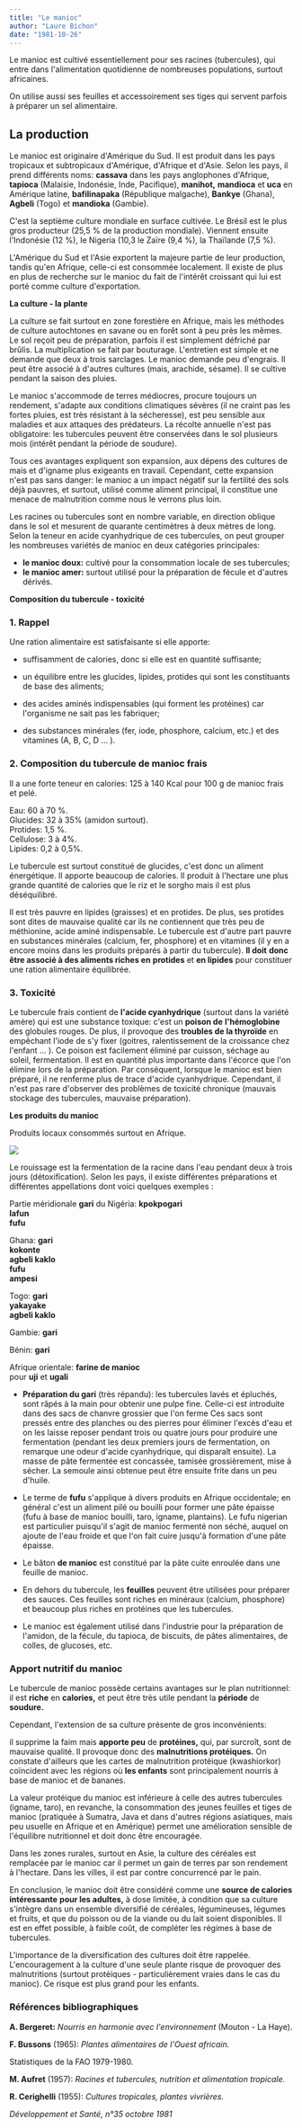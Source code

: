 ```yaml
---
title: "Le manioc"
author: "Laure Bichon"
date: "1981-10-26"
---
```


Le manioc est cultivé essentiellement pour ses racines (tubercules), qui entre dans l'alimentation quotidienne de nombreuses populations, surtout africaines.

On utilise aussi ses feuilles et accessoirement ses tiges qui servent parfois à préparer un sel alimentaire.

## La production

Le manioc est originaire d'Amérique du Sud. Il est produit dans les pays tropicaux et subtropicaux d'Amérique, d'Afrique et d'Asie. Selon les pays, il prend différents noms: **cassava** dans les pays anglophones d'Afrique, **tapioca** (Malaisie, Indonésie, Inde, Pacifique), **manihot,** **mandioca** et **uca** en Amérique latine, **bafilinapaka** (République malgache), **Bankye** (Ghana), **Agbeli** (Togo) et **mandioka** (Gambie).

C'est la septième culture mondiale en surface cultivée. Le Brésil est le plus gros producteur (25,5 % de la production mondiale). Viennent ensuite l'Indonésie (12 %), le Nigeria (10,3 le Zaïre (9,4 %), la Thaïlande (7,5 %).

L'Amérique du Sud et l'Asie exportent la majeure partie de leur production, tandis qu'en Afrique, celle-ci est consommée localement. Il existe de plus en plus de recherche sur le manioc du fait de l'intérêt croissant qui lui est porté comme culture d'exportation.

**La culture - la plante**

La culture se fait surtout en zone forestière en Afrique, mais les méthodes de culture autochtones en savane ou en forêt sont à peu près les mêmes. Le sol reçoit peu de préparation, parfois il est simplement défriché par brûlis. La multiplication se fait par bouturage. L'entretien est simple et ne demande que deux à trois sarclages. Le manioc demande peu d'engrais. Il peut être associé à d'autres cultures (mais, arachide, sésame). Il se cultive pendant la saison des pluies.

Le manioc s'accommode de terres médiocres, procure toujours un rendement, s'adapte aux conditions climatiques sévères (il ne craint pas les fortes pluies, est très résistant à la sécheresse), est peu sensible aux maladies et aux attaques des prédateurs. La récolte annuelle n'est pas obligatoire: les tubercules peuvent être conservées dans le sol plusieurs mois (intérêt pendant la période de soudure).

Tous ces avantages expliquent son expansion, aux dépens des cultures de mais et d'igname plus exigeants en travail. Cependant, cette expansion n'est pas sans danger: le manioc a un impact négatif sur la fertilité des sols déjà pauvres, et surtout, utilisé comme aliment principal, il constitue une menace de malnutrition comme nous le verrons plus loin.

Les racines ou tubercules sont en nombre variable, en direction oblique dans le sol et mesurent de quarante centimètres à deux mètres de long. Selon la teneur en acide cyanhydrique de ces tubercules, on peut grouper les nombreuses variétés de manioc en deux catégories principales:

- **le manioc doux:** cultivé pour la consommation locale de ses tubercules;
- **le manioc amer:** surtout utilisé pour la préparation de fécule et d'autres dérivés.

**Composition du tubercule - toxicité**

### 1. Rappel

Une ration alimentaire est satisfaisante si elle apporte:

- suffisamment de calories, donc si elle est en quantité suffisante;

- un équilibre entre les glucides, lipides, protides qui sont les constituants de base des aliments;

- des acides aminés indispensables (qui forment les protéines) car l'organisme ne sait pas les fabriquer;

- des substances minérales (fer, iode, phosphore, calcium, etc.) et des vitamines (A, B, C, D ... ).

### 2. Composition du tubercule de manioc frais

Il a une forte teneur en calories: 125 à 140 Kcal pour 100 g de manioc frais et pelé.

Eau: 60 à 70 %.  
Glucides: 32 à 35% (amidon surtout).  
Protides: 1,5 %.  
Cellulose: 3 à 4%.  
Lipides: 0,2 à 0,5%.

Le tubercule est surtout constitué de glucides, c'est donc un aliment énergétique. Il apporte beaucoup de calories. Il produit à l'hectare une plus grande quantité de calories que le riz et le sorgho mais il est plus déséquilibré.

Il est très pauvre en lipides (graisses) et en protides. De plus, ses protides sont dites de mauvaise qualité car ils ne contiennent que très peu de méthionine, acide aminé indispensable. Le tubercule est d'autre part pauvre en substances minérales (calcium, fer, phosphore) et en vitamines (il y en a encore moins dans les produits préparés à partir du tubercule). **Il doit** **donc être associé à des aliments riches en** **protides** et **en lipides** pour constituer une ration alimentaire équilibrée.

### 3. Toxicité

Le tubercule frais contient de **l'acide cyanhydrique** (surtout dans la variété amère) qui est une substance toxique: c'est un **poison de** **l'hémoglobine** des globules rouges. De plus, il provoque des **troubles de la thyroïde** en empêchant l'iode de s'y fixer (goitres, ralentissement de la croissance chez l'enfant ... ). Ce poison est facilement éliminé par cuisson, séchage au soleil, fermentation. Il est en quantité plus importante dans l'écorce que l'on élimine lors de la préparation. Par conséquent, lorsque le manioc est bien préparé, il ne renferme plus de trace d'acide cyanhydrique. Cependant, il n'est pas rare d'observer des problèmes de toxicité chronique (mauvais stockage des tubercules, mauvaise préparation).

**Les produits du manioc**

Produits locaux consommés surtout en Afrique.

![](i11-1.jpg)

Le rouissage est la fermentation de la racine dans l'eau pendant deux à trois jours (détoxification). Selon les pays, il existe différentes préparations et différentes appellations dont voici quelques exemples :

Partie méridionale **gari** du Nigéria: **kpokpogari**  
**lafun**  
**fufu**

Ghana: **gari**  
**kokonte**  
**agbeli kaklo**  
**fufu**  
**ampesi**

Togo: **gari**  
**yakayake**  
**agbeli kaklo**

Gambie: **gari**

Bénin: **gari**

Afrique orientale: **farine de manioc**  
pour **uji** et **ugali**

- **Préparation du gari** (très répandu): les tubercules lavés et épluchés, sont râpés à la main pour obtenir une pulpe fine. Celle-ci est introduite dans des sacs de chanvre grossier que l'on ferme Ces sacs sont pressés entre des planches ou des pierres pour éliminer l'excès d'eau et on les laisse reposer pendant trois ou quatre jours pour produire une fermentation (pendant les deux premiers jours de fermentation, on remarque une odeur d'acide cyanhydrique, qui disparaît ensuite). La masse de pâte fermentée est concassée, tamisée grossièrement, mise à sécher. La semoule ainsi obtenue peut être ensuite frite dans un peu d'huile.

- Le terme de **fufu** s'applique à divers produits en Afrique occidentale; en général c'est un aliment pilé ou bouilli pour former une pâte épaisse (fufu à base de manioc bouilli, taro, igname, plantains). Le fufu nigerian est particulier puisqu'il s'agit de manioc fermenté non séché, auquel on ajoute de l'eau froide et que l'on fait cuire jusqu'à formation d'une pâte épaisse.

- Le bâton **de manioc** est constitué par la pâte cuite enroulée dans une feuille de manioc.

- En dehors du tubercule, les **feuilles** peuvent être utilisées pour préparer des sauces. Ces feuilles sont riches en minéraux (calcium, phosphore) et beaucoup plus riches en protéines que les tubercules.

- Le manioc est également utilisé dans l'industrie pour la préparation de l'amidon, de la fécule, du tapioca, de biscuits, de pâtes alimentaires, de colles, de glucoses, etc.

### Apport nutritif du manioc

Le tubercule de manioc possède certains avantages sur le plan nutritionnel: il est **riche** en **calories,** et peut être très utile pendant la **période** de **soudure.**

Cependant, l'extension de sa culture présente de gros inconvénients:

il supprime la faim mais **apporte peu** de **protéines,** qui, par surcroît, sont de mauvaise qualité. Il provoque donc des **malnutritions protéiques.** On constate d'ailleurs que les cartes de malnutrition protéique (kwashiorkor) coïncident avec les régions où **les enfants** sont principalement nourris à base de manioc et de bananes.

La valeur protéique du manioc est inférieure à celle des autres tubercules (igname, taro), en revanche, la consommation des jeunes feuilles et tiges de manioc (pratiquée à Sumatra, Java et dans d'autres régions asiatiques, mais peu usuelle en Afrique et en Amérique) permet une amélioration sensible de l'équilibre nutritionnel et doit donc être encouragée.

Dans les zones rurales, surtout en Asie, la culture des céréales est remplacée par le manioc car il permet un gain de terres par son rendement à l'hectare. Dans les villes, il est par contre concurrencé par le pain.

En conclusion, le manioc doit être considéré comme une **source de calories intéressante** **pour les adultes,** à dose limitée, à condition que sa culture s'intègre dans un ensemble diversifié de céréales, légumineuses, légumes et fruits, et que du poisson ou de la viande ou du lait soient disponibles. Il est en effet possible, à faible coût, de compléter les régimes à base de tubercules.

L'importance de la diversification des cultures doit être rappelée. L'encouragement à la culture d'une seule plante risque de provoquer des malnutritions (surtout protéiques - particulièrement vraies dans le cas du manioc). Ce risque est plus grand pour les enfants.

### Références bibliographiques

**A. Bergeret:** *Nourris en harmonie avec l'environnement* (Mouton - La Haye).

**F. Bussons** (1965): *Plantes alimentaires de l'Ouest africain.*

Statistiques de la FAO 1979-1980.

**M. Aufret** (1957): *Racines et tubercules, nutrition et alimentation tropicale.*

**R. Cerighelli** (1955): *Cultures tropicales,* *plantes vivrières.*

*Développement et Santé, n°35 octobre 1981*
